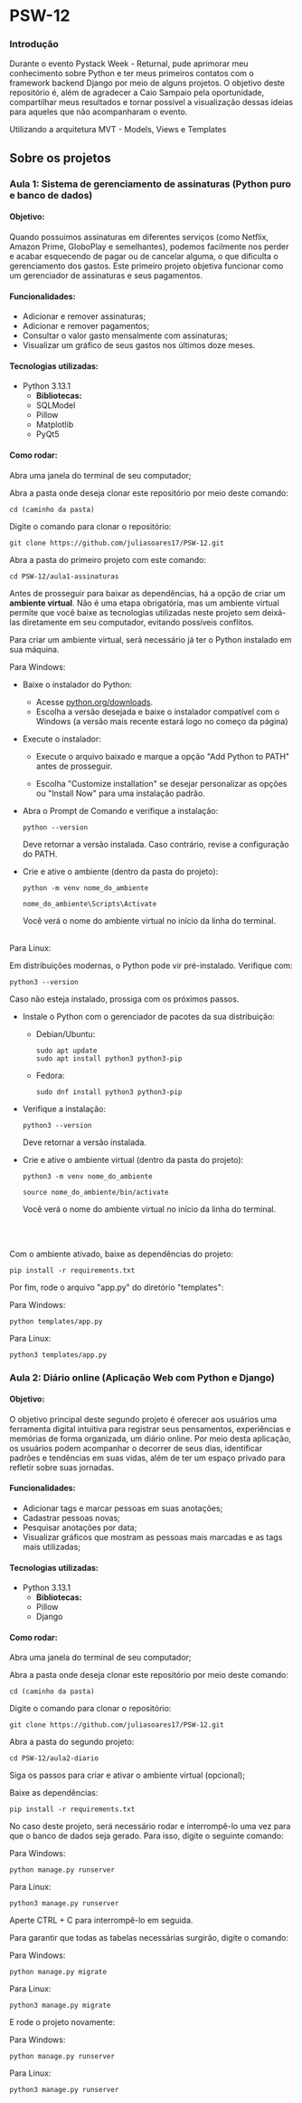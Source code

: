 # PSW-12

### Introdução

Durante o evento Pystack Week - Returnal, pude aprimorar meu conhecimento sobre Python e ter meus primeiros contatos com o framework backend Django por meio de alguns projetos. O objetivo deste repositório é, além de agradecer a Caio Sampaio pela oportunidade, compartilhar meus resultados e tornar possível a visualização dessas ideias para aqueles que não acompanharam o evento.

Utilizando a arquitetura MVT - Models, Views e Templates

## Sobre os projetos

### Aula 1: Sistema de gerenciamento de assinaturas (Python puro e banco de dados)

#### Objetivo:

Quando possuimos assinaturas em diferentes serviços (como Netflix, Amazon Prime, GloboPlay e semelhantes), podemos facilmente nos perder e acabar esquecendo de pagar ou de cancelar alguma, o que dificulta o gerenciamento dos gastos. Este primeiro projeto objetiva funcionar como um gerenciador de assinaturas e seus pagamentos.

#### Funcionalidades:

- Adicionar e remover assinaturas;
- Adicionar e remover pagamentos;
- Consultar o valor gasto mensalmente com assinaturas;
- Visualizar um gráfico de seus gastos nos últimos doze meses.

#### Tecnologias utilizadas:

- Python 3.13.1
    - **Bibliotecas:**
    - SQLModel
    - Pillow
    - Matplotlib
    - PyQt5

#### Como rodar:

Abra uma janela do terminal de seu computador;

Abra a pasta onde deseja clonar este repositório por meio deste comando:

```
cd (caminho da pasta)
```
Digite o comando para clonar o repositório:
```
git clone https://github.com/juliasoares17/PSW-12.git
```
Abra a pasta do primeiro projeto com este comando:
```
cd PSW-12/aula1-assinaturas
```
Antes de prosseguir para baixar as dependências, há a opção de criar um **ambiente virtual**. Não é uma etapa obrigatória, mas um ambiente virtual permite que você baixe as tecnologias utilizadas neste projeto sem deixá-las diretamente em seu computador, evitando possíveis conflitos.

Para criar um ambiente virtual, será necessário já ter o Python instalado em sua máquina. 

Para Windows:

- Baixe o instalador do Python:

  - Acesse [python.org/downloads](https://www.python.org/downloads/).
  - Escolha a versão desejada e baixe o instalador compatível com o Windows (a versão mais recente estará logo no começo da página)


- Execute o instalador:

  - Execute o arquivo baixado e marque a opção "Add Python to PATH" antes de prosseguir.

  - Escolha "Customize installation" se desejar personalizar as opções ou "Install Now" para uma instalação padrão.

- Abra o Prompt de Comando e verifique a instalação:

    ```
    python --version
    ```
    Deve retornar a versão instalada. Caso contrário, revise a configuração do PATH.

- Crie e ative o ambiente (dentro da pasta do projeto):
    ```
    python -m venv nome_do_ambiente
    ```
    ```
    nome_do_ambiente\Scripts\Activate   
    ```
    Você verá o nome do ambiente virtual no início da linha do terminal.

<br>
Para Linux:

Em distribuições modernas, o Python pode vir pré-instalado. Verifique com:
```
python3 --version
```
Caso não esteja instalado, prossiga com os próximos passos.

- Instale o Python com o gerenciador de pacotes da sua distribuição:

  - Debian/Ubuntu:

    ```
    sudo apt update
    sudo apt install python3 python3-pip
    ```
  - Fedora:

     ```
    sudo dnf install python3 python3-pip
    ```
- Verifique a instalação:
    ```
    python3 --version
    ```
    Deve retornar a versão instalada.

- Crie e ative o ambiente virtual (dentro da pasta do projeto):
    ```
    python3 -m venv nome_do_ambiente
    ```
    ```
    source nome_do_ambiente/bin/activate
    ```
    Você verá o nome do ambiente virtual no início da linha do terminal.
<br>
<br>

Com o ambiente ativado, baixe as dependências do projeto:
```
pip install -r requirements.txt 
```
Por fim, rode o arquivo "app.py" do diretório "templates":

Para Windows:
```
python templates/app.py
```
Para Linux:
```
python3 templates/app.py
```
       

### Aula 2: Diário online (Aplicação Web com Python e Django)

#### Objetivo:

O objetivo principal deste segundo projeto é oferecer aos usuários uma ferramenta digital intuitiva para registrar seus pensamentos, experiências e memórias de forma organizada, um diário online. Por meio desta aplicação, os usuários podem acompanhar o decorrer de seus dias, identificar padrões e tendências em suas vidas, além de ter um espaço privado para refletir sobre suas jornadas.

#### Funcionalidades:

- Adicionar tags e marcar pessoas em suas anotações;
- Cadastrar pessoas novas;
- Pesquisar anotações por data;
- Visualizar gráficos que mostram as pessoas mais marcadas e as tags mais utilizadas;

#### Tecnologias utilizadas:

- Python 3.13.1
    - **Bibliotecas:**
    - Pillow
    - Django

#### Como rodar:

Abra uma janela do terminal de seu computador;

Abra a pasta onde deseja clonar este repositório por meio deste comando:

```
cd (caminho da pasta)
```
Digite o comando para clonar o repositório:
```
git clone https://github.com/juliasoares17/PSW-12.git
```
Abra a pasta do segundo projeto:
```
cd PSW-12/aula2-diario
```
Siga os passos para criar e ativar o ambiente virtual (opcional);

Baixe as dependências:
```
pip install -r requirements.txt 
```
No caso deste projeto, será necessário rodar e interrompê-lo uma vez para que o banco de dados seja gerado. Para isso, digite o seguinte comando:

Para Windows:
```
python manage.py runserver
```
Para Linux:
```
python3 manage.py runserver
```
Aperte CTRL + C para interrompê-lo em seguida.

Para garantir que todas as tabelas necessárias surgirão, digite o comando:

Para Windows:
```
python manage.py migrate
```

Para Linux:
```
python3 manage.py migrate
```
E rode o projeto novamente:

Para Windows:
```
python manage.py runserver
```
Para Linux:
```
python3 manage.py runserver
```